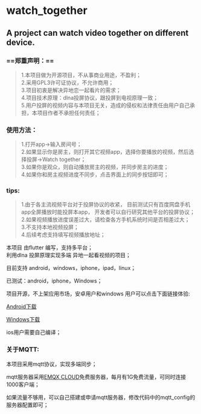 # watch_together


## A project can watch video together on different device.


### ==郑重声明：==
> 1.本项目做为开源项目，不从事商业用途，不盈利；        
> 2.采用GPL3许可证协议，不允许商用；          
> 3.项目初衷是解决异地恋一起看片的需求；          
> 4.项目技术原理：dlna投屏协议，跟投屏到电视原理一致；        
> 5.用户投屏的视频内容与本项目无关，造成的侵权和法律责任由用户自己承担，本项目作者不承担任何责任；   

### 使用方法：
> 1.打开app->输入房间号；                  
> 2.如果显示你是房主，则打开其它视频app，选择你要播放的视频，然后选择投屏->Watch together；                         
> 3.如果你是观众，则自动播放房主的视频，并同步房主的进度；                 
> 4.如果你和房主视频进度不同步，点击界面上的同步按钮即可；

### tips:
>1.由于各主流视频平台对于投屏协议的收紧，
目前测试只有百度网盘手机app全屏播放时能投屏本app，
开发者可以自行研究其他平台的投屏协议；       
>2.如果视频播放进度误差过大，请检查各方手机系统时间是否相差过大；       
>3.不支持本地视频投屏；      
>4.后续考虑支持填写视频播放地址；       

本项目 由flutter 编写，支持多平台；           
利用dlna 投屏原理实现多端 异地一起看视频的项目；            

目前支持 android，windows，iphone，ipad，linux；

已测试：android，iphone，Windows；

项目开源，不上架应用市场，安卓用户和windows 用户可以点击下面链接体验: 

[Android下载](https://github.com/jarryleo/watch_together/releases/download/2.0.0/Android-WatchTogether2.apk)

[Windows下载](https://github.com/jarryleo/watch_together/releases/download/2.0.0/Windows-WatchTogetherSetup.zip)

ios用户需要自己编译；

### 关于MQTT:

本项目采用mqtt协议，实现多端同步；

mqtt服务器采用[EMQX CLOUD](https://cloud.emqx.com/)免费服务器，每月有1G免费流量，可同时连接1000客户端；

如果流量不够用，可以自己搭建或申请mqtt服务器，修改代码中的mqtt_config的服务器配置即可；

